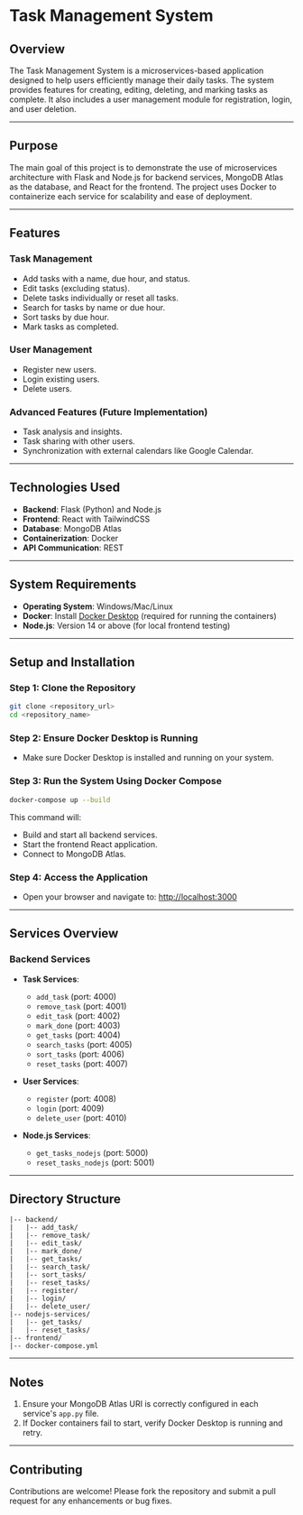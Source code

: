 
# Task Management System

## **Overview**
The Task Management System is a microservices-based application designed to help users efficiently manage their daily tasks. The system provides features for creating, editing, deleting, and marking tasks as complete. It also includes a user management module for registration, login, and user deletion.

---

## **Purpose**
The main goal of this project is to demonstrate the use of microservices architecture with Flask and Node.js for backend services, MongoDB Atlas as the database, and React for the frontend. The project uses Docker to containerize each service for scalability and ease of deployment.

---

## **Features**

### **Task Management**
- Add tasks with a name, due hour, and status.
- Edit tasks (excluding status).
- Delete tasks individually or reset all tasks.
- Search for tasks by name or due hour.
- Sort tasks by due hour.
- Mark tasks as completed.

### **User Management**
- Register new users.
- Login existing users.
- Delete users.

### **Advanced Features (Future Implementation)**
- Task analysis and insights.
- Task sharing with other users.
- Synchronization with external calendars like Google Calendar.

---

## **Technologies Used**
- **Backend**: Flask (Python) and Node.js
- **Frontend**: React with TailwindCSS
- **Database**: MongoDB Atlas
- **Containerization**: Docker
- **API Communication**: REST

---

## **System Requirements**
- **Operating System**: Windows/Mac/Linux
- **Docker**: Install [Docker Desktop](https://www.docker.com/products/docker-desktop) (required for running the containers)
- **Node.js**: Version 14 or above (for local frontend testing)

---

## **Setup and Installation**

### **Step 1: Clone the Repository**
```bash
git clone <repository_url>
cd <repository_name>
```

### **Step 2: Ensure Docker Desktop is Running**
- Make sure Docker Desktop is installed and running on your system.

### **Step 3: Run the System Using Docker Compose**
```bash
docker-compose up --build
```

This command will:
- Build and start all backend services.
- Start the frontend React application.
- Connect to MongoDB Atlas.

### **Step 4: Access the Application**
- Open your browser and navigate to: [http://localhost:3000](http://localhost:3000)

---

## **Services Overview**

### **Backend Services**
- **Task Services**:
  - `add_task` (port: 4000)
  - `remove_task` (port: 4001)
  - `edit_task` (port: 4002)
  - `mark_done` (port: 4003)
  - `get_tasks` (port: 4004)
  - `search_tasks` (port: 4005)
  - `sort_tasks` (port: 4006)
  - `reset_tasks` (port: 4007)

- **User Services**:
  - `register` (port: 4008)
  - `login` (port: 4009)
  - `delete_user` (port: 4010)

- **Node.js Services**:
  - `get_tasks_nodejs` (port: 5000)
  - `reset_tasks_nodejs` (port: 5001)

---

## **Directory Structure**
```
|-- backend/
|   |-- add_task/
|   |-- remove_task/
|   |-- edit_task/
|   |-- mark_done/
|   |-- get_tasks/
|   |-- search_task/
|   |-- sort_tasks/
|   |-- reset_tasks/
|   |-- register/
|   |-- login/
|   |-- delete_user/
|-- nodejs-services/
|   |-- get_tasks/
|   |-- reset_tasks/
|-- frontend/
|-- docker-compose.yml
```

---

## **Notes**
1. Ensure your MongoDB Atlas URI is correctly configured in each service's `app.py` file.
2. If Docker containers fail to start, verify Docker Desktop is running and retry.

---

## **Contributing**
Contributions are welcome! Please fork the repository and submit a pull request for any enhancements or bug fixes.


